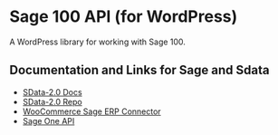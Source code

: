# Sage 100 API (for WordPress)
A WordPress library for working with Sage 100.

## Documentation and Links for Sage and Sdata

* [SData-2.0 Docs](http://sage.github.io/SData-2.0/)
* [SData-2.0 Repo](https://github.com/Sage/SData-2.0)
* [WooCommerce Sage ERP Connector](https://github.com/skyverge/woocommerce-sage-erp-connector)
* [Sage One API](https://developer.sageone.com/docs/us/v2)

